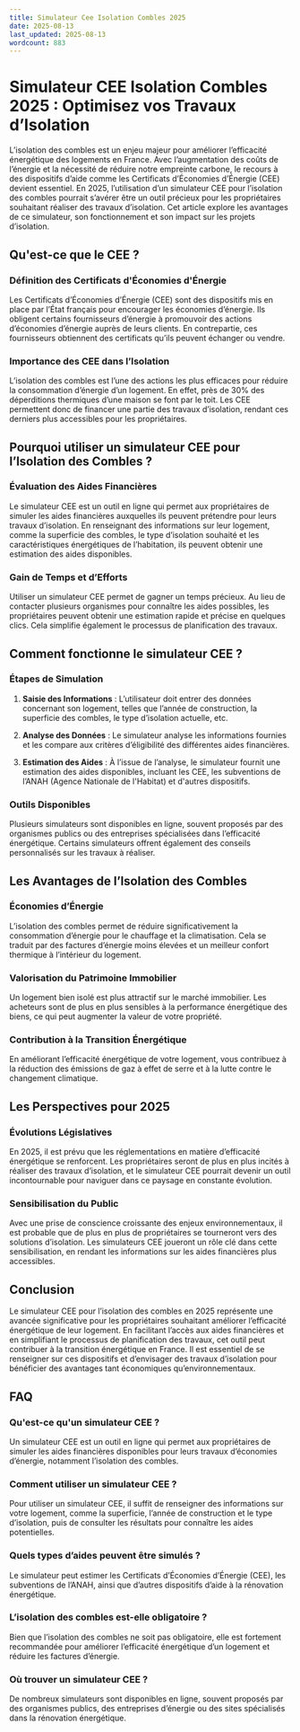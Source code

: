 ```yaml
---
title: Simulateur Cee Isolation Combles 2025
date: 2025-08-13
last_updated: 2025-08-13
wordcount: 883
---
```


# Simulateur CEE Isolation Combles 2025 : Optimisez vos Travaux d’Isolation

L’isolation des combles est un enjeu majeur pour améliorer l’efficacité énergétique des logements en France. Avec l’augmentation des coûts de l’énergie et la nécessité de réduire notre empreinte carbone, le recours à des dispositifs d’aide comme les Certificats d’Économies d’Énergie (CEE) devient essentiel. En 2025, l’utilisation d’un simulateur CEE pour l’isolation des combles pourrait s’avérer être un outil précieux pour les propriétaires souhaitant réaliser des travaux d’isolation. Cet article explore les avantages de ce simulateur, son fonctionnement et son impact sur les projets d’isolation.

## Qu'est-ce que le CEE ?

### Définition des Certificats d'Économies d'Énergie

Les Certificats d’Économies d’Énergie (CEE) sont des dispositifs mis en place par l’État français pour encourager les économies d’énergie. Ils obligent certains fournisseurs d’énergie à promouvoir des actions d’économies d’énergie auprès de leurs clients. En contrepartie, ces fournisseurs obtiennent des certificats qu’ils peuvent échanger ou vendre.

### Importance des CEE dans l’Isolation

L’isolation des combles est l’une des actions les plus efficaces pour réduire la consommation d’énergie d’un logement. En effet, près de 30% des déperditions thermiques d’une maison se font par le toit. Les CEE permettent donc de financer une partie des travaux d’isolation, rendant ces derniers plus accessibles pour les propriétaires.

## Pourquoi utiliser un simulateur CEE pour l’Isolation des Combles ?

### Évaluation des Aides Financières

Le simulateur CEE est un outil en ligne qui permet aux propriétaires de simuler les aides financières auxquelles ils peuvent prétendre pour leurs travaux d’isolation. En renseignant des informations sur leur logement, comme la superficie des combles, le type d’isolation souhaité et les caractéristiques énergétiques de l’habitation, ils peuvent obtenir une estimation des aides disponibles.

### Gain de Temps et d’Efforts

Utiliser un simulateur CEE permet de gagner un temps précieux. Au lieu de contacter plusieurs organismes pour connaître les aides possibles, les propriétaires peuvent obtenir une estimation rapide et précise en quelques clics. Cela simplifie également le processus de planification des travaux.

## Comment fonctionne le simulateur CEE ?

### Étapes de Simulation

1. **Saisie des Informations** : L’utilisateur doit entrer des données concernant son logement, telles que l’année de construction, la superficie des combles, le type d’isolation actuelle, etc.
   
2. **Analyse des Données** : Le simulateur analyse les informations fournies et les compare aux critères d’éligibilité des différentes aides financières.

3. **Estimation des Aides** : À l’issue de l’analyse, le simulateur fournit une estimation des aides disponibles, incluant les CEE, les subventions de l’ANAH (Agence Nationale de l'Habitat) et d'autres dispositifs.

### Outils Disponibles

Plusieurs simulateurs sont disponibles en ligne, souvent proposés par des organismes publics ou des entreprises spécialisées dans l’efficacité énergétique. Certains simulateurs offrent également des conseils personnalisés sur les travaux à réaliser.

## Les Avantages de l’Isolation des Combles

### Économies d’Énergie

L’isolation des combles permet de réduire significativement la consommation d’énergie pour le chauffage et la climatisation. Cela se traduit par des factures d’énergie moins élevées et un meilleur confort thermique à l’intérieur du logement.

### Valorisation du Patrimoine Immobilier

Un logement bien isolé est plus attractif sur le marché immobilier. Les acheteurs sont de plus en plus sensibles à la performance énergétique des biens, ce qui peut augmenter la valeur de votre propriété.

### Contribution à la Transition Énergétique

En améliorant l’efficacité énergétique de votre logement, vous contribuez à la réduction des émissions de gaz à effet de serre et à la lutte contre le changement climatique.

## Les Perspectives pour 2025

### Évolutions Législatives

En 2025, il est prévu que les réglementations en matière d’efficacité énergétique se renforcent. Les propriétaires seront de plus en plus incités à réaliser des travaux d’isolation, et le simulateur CEE pourrait devenir un outil incontournable pour naviguer dans ce paysage en constante évolution.

### Sensibilisation du Public

Avec une prise de conscience croissante des enjeux environnementaux, il est probable que de plus en plus de propriétaires se tourneront vers des solutions d’isolation. Les simulateurs CEE joueront un rôle clé dans cette sensibilisation, en rendant les informations sur les aides financières plus accessibles.

## Conclusion

Le simulateur CEE pour l’isolation des combles en 2025 représente une avancée significative pour les propriétaires souhaitant améliorer l’efficacité énergétique de leur logement. En facilitant l’accès aux aides financières et en simplifiant le processus de planification des travaux, cet outil peut contribuer à la transition énergétique en France. Il est essentiel de se renseigner sur ces dispositifs et d’envisager des travaux d’isolation pour bénéficier des avantages tant économiques qu’environnementaux.

## FAQ

### Qu'est-ce qu'un simulateur CEE ?

Un simulateur CEE est un outil en ligne qui permet aux propriétaires de simuler les aides financières disponibles pour leurs travaux d’économies d’énergie, notamment l’isolation des combles.

### Comment utiliser un simulateur CEE ?

Pour utiliser un simulateur CEE, il suffit de renseigner des informations sur votre logement, comme la superficie, l’année de construction et le type d’isolation, puis de consulter les résultats pour connaître les aides potentielles.

### Quels types d’aides peuvent être simulés ?

Le simulateur peut estimer les Certificats d’Économies d’Énergie (CEE), les subventions de l’ANAH, ainsi que d’autres dispositifs d’aide à la rénovation énergétique.

### L’isolation des combles est-elle obligatoire ?

Bien que l’isolation des combles ne soit pas obligatoire, elle est fortement recommandée pour améliorer l’efficacité énergétique d’un logement et réduire les factures d’énergie.

### Où trouver un simulateur CEE ?

De nombreux simulateurs sont disponibles en ligne, souvent proposés par des organismes publics, des entreprises d’énergie ou des sites spécialisés dans la rénovation énergétique.